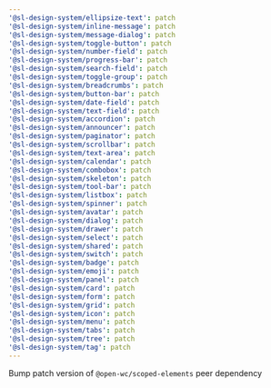 ```yaml
---
'@sl-design-system/ellipsize-text': patch
'@sl-design-system/inline-message': patch
'@sl-design-system/message-dialog': patch
'@sl-design-system/toggle-button': patch
'@sl-design-system/number-field': patch
'@sl-design-system/progress-bar': patch
'@sl-design-system/search-field': patch
'@sl-design-system/toggle-group': patch
'@sl-design-system/breadcrumbs': patch
'@sl-design-system/button-bar': patch
'@sl-design-system/date-field': patch
'@sl-design-system/text-field': patch
'@sl-design-system/accordion': patch
'@sl-design-system/announcer': patch
'@sl-design-system/paginator': patch
'@sl-design-system/scrollbar': patch
'@sl-design-system/text-area': patch
'@sl-design-system/calendar': patch
'@sl-design-system/combobox': patch
'@sl-design-system/skeleton': patch
'@sl-design-system/tool-bar': patch
'@sl-design-system/listbox': patch
'@sl-design-system/spinner': patch
'@sl-design-system/avatar': patch
'@sl-design-system/dialog': patch
'@sl-design-system/drawer': patch
'@sl-design-system/select': patch
'@sl-design-system/shared': patch
'@sl-design-system/switch': patch
'@sl-design-system/badge': patch
'@sl-design-system/emoji': patch
'@sl-design-system/panel': patch
'@sl-design-system/card': patch
'@sl-design-system/form': patch
'@sl-design-system/grid': patch
'@sl-design-system/icon': patch
'@sl-design-system/menu': patch
'@sl-design-system/tabs': patch
'@sl-design-system/tree': patch
'@sl-design-system/tag': patch
---
```


Bump patch version of `@open-wc/scoped-elements` peer dependency
